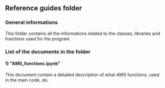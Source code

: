 ## Reference guides folder
### General informations
This folder contains all the informations related to the classes, libraries and functions used for the program.

### List of the documents in the folder
#### 1) "AMS_functions.ipynb"
This document contain a detailed description of what AMS functions, used in the main code, do.

